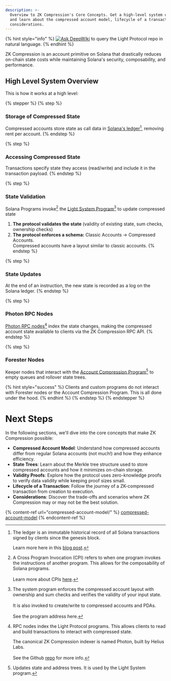 ```yaml
---
description: >-
  Overview to ZK Compression's Core Concepts. Get a high-level system overview
  and learn about the compressed account model, lifecycle of a transaction, and
  considerations.
---
```



{% hint style="info" %}
[![Ask DeepWiki](https://deepwiki.com/badge.svg)](https://deepwiki.com/Lightprotocol/light-protocol) to query the Light Protocol repo in natural language.
{% endhint %}

ZK Compression is an account primitive on Solana that drastically reduces on-chain state costs while maintaining Solana's security, composability, and performance.

## High Level System Overview

This is how it works at a high level:

{% stepper %}
{% step %}
### **Storage of Compressed State**

Compressed accounts store state as call data in [Solana's ledger](#user-content-fn-1)[^1], removing rent per account.
{% endstep %}

{% step %}
### **Accessing Compressed State**

Transactions specify state they access (read/write) and include it in the transaction payload.
{% endstep %}

{% step %}
### **State Validation**

Solana Programs invoke[^2] the [Light System Program](#user-content-fn-3)[^3] to update compressed state

1. **The protocol validates the state** (validity of existing state, sum checks, ownership checks)
2. **The protocol enforces a schema:** Classic Accounts → Compressed Accounts.\
   Compressed accounts have a layout similar to classic accounts.
{% endstep %}

{% step %}
### **State Updates**

At the end of an instruction, the new state is recorded as a log on the Solana ledger.
{% endstep %}

{% step %}
### **Photon RPC Nodes**

[Photon RPC nodes](#user-content-fn-4)[^4] index the state changes, making the compressed account state available to clients via the ZK Compression RPC API.
{% endstep %}

{% step %}
### Forester Nodes

Keeper nodes that interact with the [Account Compression Program](#user-content-fn-5)[^5] to empty queues and rollover state trees.

{% hint style="success" %}
Clients and custom programs do not interact with Forester nodes or the Account Compression Program. This is all done under the hood.
{% endhint %}
{% endstep %}
{% endstepper %}

# Next Steps

In the following sections, we'll dive into the core concepts that make ZK Compression possible:

* **Compressed Account Model**: Understand how compressed accounts differ from regular Solana accounts (not much!) and how they enhance efficiency.
* **State Trees**: Learn about the Merkle tree structure used to store compressed accounts and how it minimizes on-chain storage.
* **Validity Proofs**: Explore how the protocol uses zero-knowledge proofs to verify data validity while keeping proof sizes small.
* **Lifecycle of a Transaction**: Follow the journey of a ZK-compressed transaction from creation to execution.
* **Considerations**: Discover the trade-offs and scenarios where ZK Compression may or may not be the best solution.

{% content-ref url="compressed-account-model/" %}
[compressed-account-model](compressed-account-model/)
{% endcontent-ref %}

[^1]: The ledger is an immutable historical record of all Solana transactions signed by clients since the genesis block.

    Learn more here in this [blog post](https://www.helius.dev/blog/all-you-need-to-know-about-compression-on-solana#state-vs-ledger).

[^2]: A Cross Program Invocation (CPI) refers to when one program invokes the instructions of another program. This allows for the composability of Solana programs.\
    \
    Learn more about CPIs [here](https://solana.com/docs/core/cpi).

[^3]: The system program enforces the compressed account layout with ownership and sum checks and verifies the validity of your input state.\
    \
    It is also invoked to create/write to compressed accounts and PDAs.\
    \
    See the program address here.

[^4]: RPC nodes index the Light Protocol programs. This allows clients to read and build transactions to interact with compressed state.

    The canonical ZK Compression indexer is named Photon, built by Helius Labs.\
    \
    See the Github [repo](https://github.com/helius-labs/photon) for more info.

[^5]: Updates state and address trees. It is used by the Light System program.
